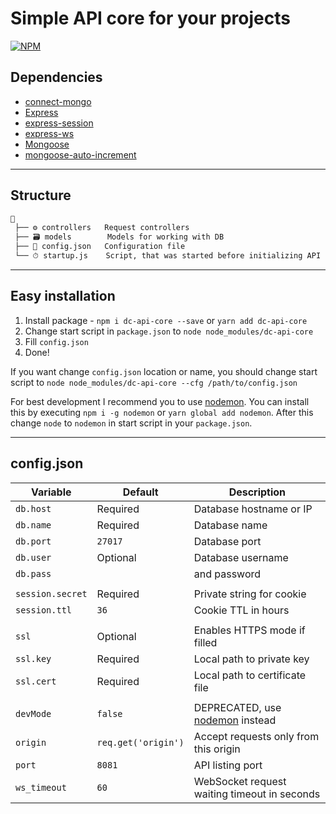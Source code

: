 # Simple API core for your projects

[![NPM](https://nodei.co/npm/dc-api-core.png)](https://npmjs.com/package/dc-api-core)

## Dependencies

* [connect-mongo](https://github.com/kcbanner/connect-mongo)
* [Express](https://github.com/expressjs/express)
* [express-session](https://github.com/expressjs/session)
* [express-ws](https://github.com/HenningM/express-ws)
* [Mongoose](https://github.com/Automattic/mongoose)
* [mongoose-auto-increment](https://github.com/codetunnel/mongoose-auto-increment)

---

## Structure

```txt
📙
 ├── ⚙️ controllers   Request controllers
 ├── 🗃️ models        Models for working with DB
 ├── ️📃 config.json   Configuration file
 └── ⏱ startup.js    Script, that was started before initializing API
```

---

## Easy installation

1) Install package - `npm i dc-api-core --save` or `yarn add dc-api-core`
2) Change start script in `package.json` to `node node_modules/dc-api-core`
3) Fill `config.json`
4) Done!

If you want change `config.json` location or name, you should
change start script to `node node_modules/dc-api-core --cfg /path/to/config.json`

For best development I recommend you to use [nodemon].
You can install this by executing `npm i -g nodemon` or `yarn global add nodemon`.
After this change `node` to `nodemon` in start script in your `package.json`.

---

## config.json

| Variable         | Default             | Description                                  |
|------------------|---------------------|----------------------------------------------|
| `db.host`        | Required            | Database hostname or IP                      |
| `db.name`        | Required            | Database name                                |
| `db.port`        | `27017`             | Database port                                |
| `db.user`        | Optional            | Database username                            |
| `db.pass`        |                     | and password                                 |
|                  |                     |                                              |
| `session.secret` | Required            | Private string for cookie                    |
| `session.ttl`    | `36`                | Cookie TTL in hours                          |
|                  |                     |                                              |
| `ssl`            | Optional            | Enables HTTPS mode if filled                 |
| `ssl.key`        | Required            | Local path to private key                    |
| `ssl.cert`       | Required            | Local path to certificate file               |
|                  |                     |                                              |
| `devMode`        | `false`             | DEPRECATED, use [nodemon] instead            |
| `origin`         | `req.get('origin')` | Accept requests only from this origin        |
| `port`           | `8081`              | API listing port                             |
| `ws_timeout`     | `60`                | WebSocket request waiting timeout in seconds |

[nodemon]: https://github.com/remy/nodemon
